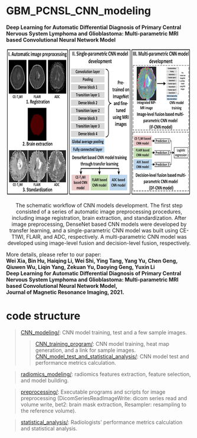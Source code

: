 # GBM_PCNSL_CNN_modeling
**Deep Learning for Automatic Differential Diagnosis of Primary Central Nervous System Lymphoma and Glioblastoma: Multi-parametric MRI based Convolutional Neural Network Model**
<div align=center>
<img src="https://github.com/xiawei999000/GBM_PCNSL_CNN_modeling/blob/main/work_flow.jpg" alt="work_flow" title="work_flow" width="800" height="400" />

The schematic workflow of CNN models development. The first step consisted of a series of automatic image preprocessing procedures, including image registration, brain extraction, and standardization. After image preprocessing, DenseNet based CNN models were developed by transfer learning, and a single-parametric CNN model was built using CE-T1WI, FLAIR, and ADC, respectively. A multi-parametric CNN model was developed using image-level fusion and decision-level fusion, respectively.
</div>

More details, please refer to our paper:  
**Wei Xia, Bin Hu, Haiqing Li, Wei Shi, Ying Tang, Yang Yu, Chen Geng, Qiuwen Wu, Liqin Yang, Zekuan Yu, Daoying Geng, Yuxin Li  
Deep Learning for Automatic Differential Diagnosis of Primary Central Nervous System Lymphoma and Glioblastoma: Multi-parametric MRI based Convolutional Neural Network Model,  
Journal of Magnetic Resonance Imaging, 2021.**

# code structure
> [CNN_modeling/](https://github.com/xiawei999000/GBM_PCNSL_CNN_modeling/tree/main/CNN_modeling): CNN model training, test and a few sample images.
> >[CNN_training_program/](https://github.com/xiawei999000/GBM_PCNSL_CNN_modeling/tree/main/CNN_modeling/CNN_training_program): CNN model training, heat map generation, and a link for sample images.
> >[CNN_model_test_and_statistical_analysis/](https://github.com/xiawei999000/GBM_PCNSL_CNN_modeling/tree/main/CNN_modeling/CNN_model_test_and_statistical_analysis): CNN model test and performance metrics calculation.  

> [radiomics_modeling/](https://github.com/xiawei999000/GBM_PCNSL_CNN_modeling/tree/main/radiomics_modeling): radiomics features extraction, feature selection, and model building.

> [preprocessing/](https://github.com/xiawei999000/GBM_PCNSL_CNN_modeling/tree/main/preprocessing): Executable programs and scripts for image preprocessing (DicomSeriesReadImageWrite: dicom series read and volume write, bet2: brain mask extraction, Resampler: resampling to the reference volume).  

> [statistical_analysis/](https://github.com/xiawei999000/GBM_PCNSL_CNN_modeling/tree/main/statistical_analysis): Radiologists' performance metrics calculation and statistical analysis.
